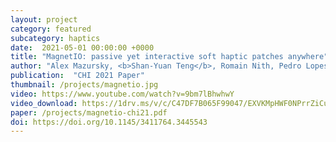 ```yaml
---
layout: project
category: featured
subcategory: haptics
date:  2021-05-01 00:00:00 +0000
title: "MagnetIO: passive yet interactive soft haptic patches anywhere"
author: "Alex Mazursky, <b>Shan-Yuan Teng</b>, Romain Nith, Pedro Lopes"
publication:  "CHI 2021 Paper"
thumbnail: /projects/magnetio.jpg
video: https://www.youtube.com/watch?v=9bm7lBhwhwY
video_download: https://1drv.ms/v/c/C47DF7B065F99047/EXVKMpHWF0NPrrZiCua5fYQBz5BB2HL0OVtpU7Q0C5xCNw?e=Niug74
paper: /projects/magnetio-chi21.pdf
doi: https://doi.org/10.1145/3411764.3445543
---
```

